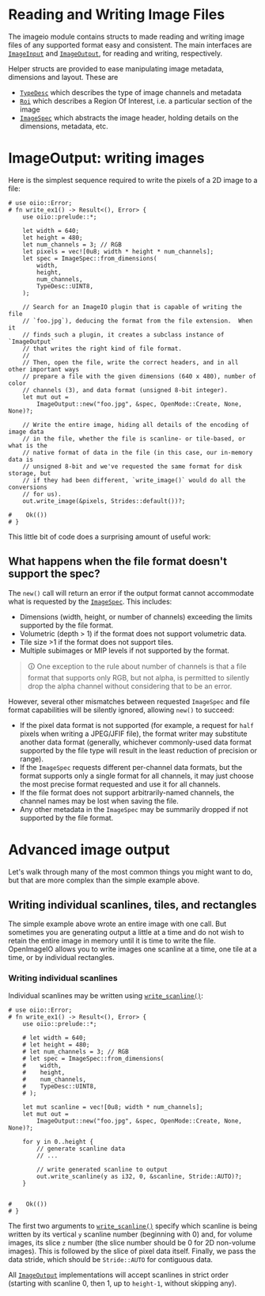 # Reading and Writing Image Files

[`ImageInput`]: crate::imageio::ImageInput
[`Imageoutput`]: crate::imageio::ImageOutputBase
[`ImageSpec`]: crate::imageio::ImageSpec
[`Roi`]: crate::imageio::Roi
[`TypeDesc`]: crate::imageio::TypeDesc

The imageio module contains structs to made reading and writing image files of
any supported format easy and consistent. The main interfaces are [`ImageInput`]
and [`ImageOutput`], for reading and writing, respectively.

Helper structs are provided to ease manipulating image metadata, dimensions and
layout. These are 
* [`TypeDesc`] which describes the type of image channels and metadata
* [`Roi`] which describes a Region Of Interest, i.e. a particular section of the
image
* [`ImageSpec`] which abstracts the image header, holding details on the dimensions,
metadata, etc.

# ImageOutput: writing images

Here is the simplest sequence required to write the pixels of a 2D image to a file:

```no_run
# use oiio::Error;
# fn write_ex1() -> Result<(), Error> {
    use oiio::prelude::*;

    let width = 640;
    let height = 480;
    let num_channels = 3; // RGB
    let pixels = vec![0u8; width * height * num_channels];
    let spec = ImageSpec::from_dimensions(
        width,
        height,
        num_channels,
        TypeDesc::UINT8,
    );

    // Search for an ImageIO plugin that is capable of writing the file
    // `foo.jpg`), deducing the format from the file extension.  When it
    // finds such a plugin, it creates a subclass instance of `ImageOutput`
    // that writes the right kind of file format.
    //
    // Then, open the file, write the correct headers, and in all other important ways
    // prepare a file with the given dimensions (640 x 480), number of color
    // channels (3), and data format (unsigned 8-bit integer).
    let mut out =
        ImageOutput::new("foo.jpg", &spec, OpenMode::Create, None, None)?;

    // Write the entire image, hiding all details of the encoding of image data
    // in the file, whether the file is scanline- or tile-based, or what is the
    // native format of data in the file (in this case, our in-memory data is
    // unsigned 8-bit and we've requested the same format for disk storage, but
    // if they had been different, `write_image()` would do all the conversions
    // for us).
    out.write_image(&pixels, Strides::default())?;

#    Ok(())
# }
```

This little bit of code does a surprising amount of useful work:

  


## What happens when the file format doesn't support the spec?

The `new()` call will return an error if the output format cannot accommodate what is
requested by the [`ImageSpec`]. This includes:

* Dimensions (width, height, or number of channels) exceeding the limits
  supported by the file format.
* Volumetric (depth > 1) if the format does not support volumetric data.
* Tile size >1 if the format does not support tiles.
* Multiple subimages or MIP levels if not supported by the format.

> 🛈 One exception to the rule about number of channels is that a file format 
that supports only RGB, but not alpha, is permitted to silently drop the 
alpha channel without considering that to be an error.

However, several other mismatches between requested `ImageSpec` and file
format capabilities will be silently ignored, allowing `new()` to
succeed:

* If the pixel data format is not supported (for example, a request for
  `half` pixels when writing a JPEG/JFIF file), the format writer
  may substitute another data format (generally, whichever commonly-used
  data format supported by the file type will result in the least reduction
  of precision or range).
* If the `ImageSpec` requests different per-channel data formats, but
  the format supports only a single format for all channels, it may just
  choose the most precise format requested and use it for all channels.
* If the file format does not support arbitrarily-named channels, the
  channel names may be lost when saving the file.
* Any other metadata in the `ImageSpec` may be summarily dropped if not
  supported by the file format.

# Advanced image output

Let's walk through many of the most common things you might want to do, but
that are more complex than the simple example above.

## Writing individual scanlines, tiles, and rectangles

The simple example above wrote an entire image with one call.  But sometimes you 
are generating output a little at a time and do not wish to retain the entire 
image in memory until it is time to write the file.  OpenImageIO allows you to 
write images one scanline at a time, one tile at a time, or by individual rectangles.

### Writing individual scanlines

Individual scanlines may be written using [`write_scanline()`](crate::imageio::ImageOutputBase::write_scanline):

```
# use oiio::Error;
# fn write_ex1() -> Result<(), Error> {
    use oiio::prelude::*;

    # let width = 640;
    # let height = 480;
    # let num_channels = 3; // RGB
    # let spec = ImageSpec::from_dimensions(
    #    width,
    #    height,
    #    num_channels,
    #    TypeDesc::UINT8,
    # );

    let mut scanline = vec![0u8; width * num_channels];
    let mut out =
        ImageOutput::new("foo.jpg", &spec, OpenMode::Create, None, None)?;

    for y in 0..height {
        // generate scanline data
        // ...

        // write generated scanline to output
        out.write_scanline(y as i32, 0, &scanline, Stride::AUTO)?;
    }


#    Ok(())
# }
```

The first two arguments to [`write_scanline()`](crate::imageio::ImageOutputBase::write_scanline) specify which scanline is
being written by its vertical `y` scanline number (beginning with 0)
and, for volume images, its slice `z` number (the slice number should
be 0 for 2D non-volume images).  This is followed by the slice of pixel data
itself.  Finally, we pass the data stride, which should be `Stride::AUTO`
for contiguous data.

All [`ImageOutput`] implementations will accept scanlines in strict order
(starting with scanline 0, then 1, up to `height-1`, without skipping
any).  

